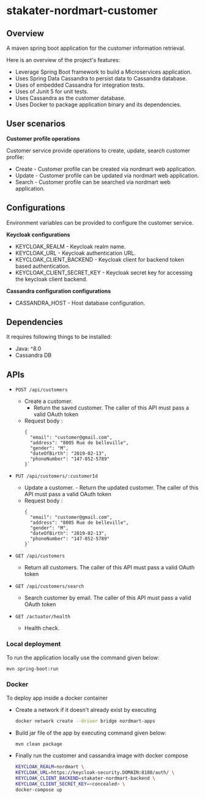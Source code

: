 # stakater-nordmart-customer

## Overview

A maven spring boot application for the customer information retrieval.

Here is an overview of the project's features:

- Leverage Spring Boot framework to build a Microservices application.
- Uses Spring Data Cassandra to persist data to Cassandra database.
- Uses of embedded Cassandra for integration tests.
- Uses of Junit 5 for unit tests.
- Uses Cassandra as the customer database.
- Uses Docker to package application binary and its dependencies.

## User scenarios

**Customer profile operations**

Customer service provide operations to create, update, search customer profile: 
* Create - Customer profile can be created via nordmart web application.
* Update - Customer profile can be updated via nordmart web application.
* Search - Customer profile can be searched via nordmart web application.

## Configurations

Environment variables can be provided to configure the customer service.

**Keycloak configurations**
* KEYCLOAK_REALM - Keycloak realm name.
* KEYCLOAK_URL - Keycloak authentication URL.
* KEYCLOAK_CLIENT_BACKEND - Keycloak client for backend token based authentication.
* KEYCLOAK_CLIENT_SECRET_KEY - Keycloak secret key for accessing the keycloak client backend.

**Cassandra configuration configurations**
* CASSANDRA_HOST - Host database configuration.

## Dependencies

It requires following things to be installed:

* Java: ^8.0
* Cassandra DB

## APIs

- `POST /api/customers`
    - Create a customer. 
        - Return the saved customer.  The caller of this API must pass a valid OAuth token
    - Request body :
        ```
        {
          "email": "customer@gmail.com",
          "address": "8005 Rue de belleville",
          "gender": "M",
          "dateOfBirth": "2019-02-13",
          "phoneNumber": "147-852-5789"
        }`
        
- `PUT /api/customers/:customerId`
    - Update a customer. - Return the updated customer.  The caller of this API must pass a valid OAuth token
    - Request body :
        ```
        {
          "email": "customer@gmail.com",
          "address": "8005 Rue de belleville",
          "gender": "M",
          "dateOfBirth": "2019-02-13",
          "phoneNumber": "147-852-5789"
        }`
        
- `GET /api/customers`
    - Return all customers. The caller of this API must pass a valid OAuth token
    
- `GET /api/customers/search`
    - Search customer by email. The caller of this API must pass a valid OAuth token

- `GET /actuator/health`
    - Health check.

### Local deployment

To run the application locally use the command given below:

```bash
mvn spring-boot:run
```

### Docker

To deploy app inside a docker container

* Create a network if it doesn't already exist by executing

  ```bash
  docker network create --driver bridge nordmart-apps
  ```

* Build jar file of the app by executing command given below:

  ```bash
  mvn clean package
  ```

* Finally run the customer and cassandra image with docker compose

  ```bash
  KEYCLOAK_REALM=nordmart \
  KEYCLOAK_URL=https://keycloak-security.DOMAIN:8180/auth/ \
  KEYCLOAK_CLIENT_BACKEND=stakater-nordmart-backend \
  KEYCLOAK_CLIENT_SECRET_KEY=<concealed> \
  docker-compose up
  ```